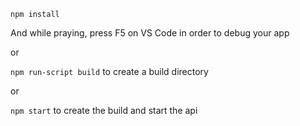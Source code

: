 `npm install`

And while praying, press F5 on VS Code in order to debug your app

or

`npm run-script build` to create a build directory

or

`npm start` to create the build and start the api
